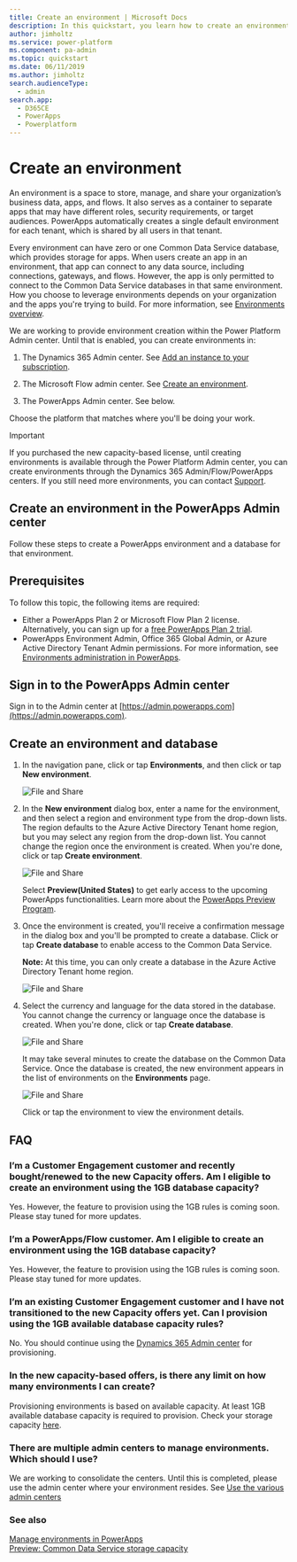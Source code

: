 ```yaml
---
title: Create an environment | Microsoft Docs
description: In this quickstart, you learn how to create an environment
author: jimholtz
ms.service: power-platform
ms.component: pa-admin
ms.topic: quickstart
ms.date: 06/11/2019
ms.author: jimholtz
search.audienceType: 
  - admin
search.app: 
  - D365CE
  - PowerApps
  - Powerplatform
---
```


# Create an environment
An environment is a space to store, manage, and share your organization’s business data, apps, and flows. It also serves as a container to separate apps that may have different roles, security requirements, or target audiences. PowerApps automatically creates a single default environment for each tenant, which is shared by all users in that tenant.

Every environment can have zero or one Common Data Service database, which provides storage for apps. When users create an app in an environment, that app can connect to any data source, including connections, gateways, and flows. However, the app is only permitted to connect to the Common Data Service databases in that same environment. How you choose to leverage environments depends on your organization and the apps you're trying to build. For more information, see [Environments overview](environments-overview.md).

We are working to provide environment creation within the Power Platform Admin center. Until that is enabled, you can create environments in:

1. The Dynamics 365 Admin center. See [Add an instance to your subscription](https://docs.microsoft.com/dynamics365/customer-engagement/admin/add-instance-subscription).

2. The Microsoft Flow admin center. See [Create an environment](https://docs.microsoft.com/flow/environments-overview-admin#create-an-environment).

3. The PowerApps Admin center. See below.

Choose the platform that matches where you'll be doing your work. <!-- We need a better explanation -->

> [!IMPORTANT]
> If you purchased the new capacity-based license, until creating environments is available through the Power Platform Admin center, you can create environments through the Dynamics 365 Admin/Flow/PowerApps centers. If you still need more environments, you can contact [Support](get-help-support.md).

## Create an environment in the PowerApps Admin center
Follow these steps to create a PowerApps environment and a database for that environment.

## Prerequisites
 To follow this topic, the following items are required:
 - Either a PowerApps Plan 2 or Microsoft Flow Plan 2 license. Alternatively, you can sign up for a [free PowerApps Plan 2 trial](https://web.powerapps.com/signup?redirect=marketing&email=).
 - PowerApps Environment Admin, Office 365 Global Admin, or Azure Active Directory Tenant Admin permissions. For more information, see [Environments administration in PowerApps](environments-administration.md).

## Sign in to the PowerApps Admin center
Sign in to the Admin center at [https://admin.powerapps.com](https://admin.powerapps.com).

## Create an environment and database
1. In the navigation pane, click or tap **Environments**, and then click or tap **New environment**.

    ![File and Share](./media/create-environment/new-environment.png)
2. In the **New environment** dialog box, enter a name for the environment, and then select a region and environment type from the drop-down lists. The region  defaults to the Azure Active Directory Tenant home region, but you may select any region from the drop-down list. You cannot change the region once the environment is created. When you're done, click or tap **Create environment**.

    ![File and Share](./media/create-environment/new-environment-dialog.png)

    Select **Preview(United States)** to get early access to the upcoming PowerApps functionalities. Learn more about the [PowerApps Preview Program](preview-environments.md).
3. Once the environment is created, you'll receive a confirmation message in the dialog box and you'll be prompted to create a database. Click or tap **Create database** to enable access to the Common Data Service.

    **Note:** At this time, you can only create a database in the Azure Active Directory Tenant home region.

    ![File and Share](./media/create-environment/create-database-dialog.png)
4. Select the currency and language for the data stored in the database. You cannot change the currency or language once the database is created. When you're done, click or tap **Create database**.

    ![File and Share](./media/create-environment/create-database-dialog2.png)

    It may take several minutes to create the database on the Common Data Service. Once the database is created, the new environment appears in the list of environments on the **Environments** page.

    ![File and Share](./media/create-environment/new-environment-created.png)

    Click or tap the environment to view the environment details.

## FAQ

### I’m a Customer Engagement customer and recently bought/renewed to the new Capacity offers. Am I eligible to create an environment using the 1GB database capacity?
Yes. However, the feature to provision using the 1GB rules is coming soon. Please stay tuned for more updates.

### I’m a PowerApps/Flow customer. Am I eligible to create an environment using the 1GB database capacity?
Yes. However, the feature to provision using the 1GB rules is coming soon. Please stay tuned for more updates.

### I’m an existing Customer Engagement customer and I have not transitioned to the new Capacity offers yet. Can I provision using the 1GB available database capacity rules?
No. You should continue using the [Dynamics 365 Admin center](https://docs.microsoft.com/dynamics365/customer-engagement/admin/sign-in-office-365-apps#direct-sign-in-to-the-dynamics-365-administration-center) for provisioning. 

### In the new capacity-based offers, is there any limit on how many environments I can create?
Provisioning environments is based on available capacity. At least 1GB available database capacity is required to provision. Check your storage capacity [here](https://admin.powerplatform.microsoft.com/analytics/capacity).

### There are multiple admin centers to manage environments. Which should I use?
We are working to consolidate the centers. Until this is completed, please use the admin center where your environment resides. See [Use the various admin centers](admin-centers.md)

<!-- 
### What is the licensing/role requirement to provision and administer Environments?
You can find more details here. 
-->

### See also 
[Manage environments in PowerApps](environments-administration.md) <br />
[Preview: Common Data Service storage capacity](capacity-storage.md)


